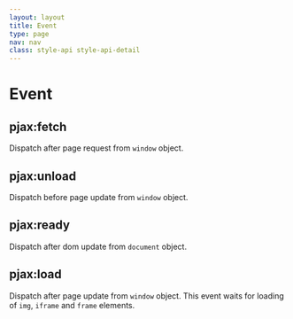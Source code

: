 ```yaml
---
layout: layout
title: Event
type: page
nav: nav
class: style-api style-api-detail
---
```


# Event

## pjax:fetch

Dispatch after page request from `window` object.

## pjax:unload

Dispatch before page update from `window` object.

## pjax:ready

Dispatch after dom update from `document` object.

## pjax:load

Dispatch after page update from `window` object.
This event waits for loading of `img`, `iframe` and `frame` elements.
